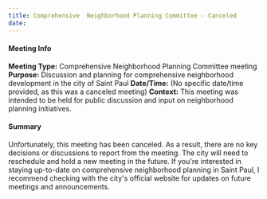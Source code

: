 ```yaml
---
title: Comprehensive  Neighborhood Planning Committee - Canceled
date: 
---
```

#### Meeting Info
**Meeting Type:** Comprehensive Neighborhood Planning Committee meeting
**Purpose:** Discussion and planning for comprehensive neighborhood development in the city of Saint Paul
**Date/Time:** (No specific date/time provided, as this was a canceled meeting)
**Context:** This meeting was intended to be held for public discussion and input on neighborhood planning initiatives.

#### Summary
Unfortunately, this meeting has been canceled. As a result, there are no key decisions or discussions to report from the meeting. The city will need to reschedule and hold a new meeting in the future. If you're interested in staying up-to-date on comprehensive neighborhood planning in Saint Paul, I recommend checking with the city's official website for updates on future meetings and announcements.

